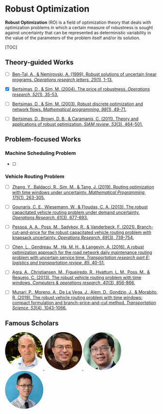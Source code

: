 # Robust Optimization

**Robust Optimization** (RO) is a field of optimization theory that deals with optimization problems in which a certain measure of robustness is sought against uncertainty that can be represented as deterministic variability in the value of the parameters of the problem itself and/or its solution.

[TOC]

## Theory-guided Works

- [ ] [Ben-Tal, A., & Nemirovski, A. (1999). Robust solutions of uncertain linear programs. *Operations research letters*, *25*(1), 1-13.](https://www.sciencedirect.com/science/article/abs/pii/S0167637799000164)
- [x] [Bertsimas, D., & Sim, M. (2004). The price of robustness. *Operations research*, *52*(1), 35-53.](https://pubsonline.informs.org/doi/abs/10.1287/opre.1030.0065)
- [ ] [Bertsimas, D., & Sim, M. (2003). Robust discrete optimization and network flows. *Mathematical programming*, *98*(1), 49-71.](https://link.springer.com/article/10.1007/s10107-003-0396-4)
- [ ] [Bertsimas, D., Brown, D. B., & Caramanis, C. (2011). Theory and applications of robust optimization. *SIAM review*, *53*(3), 464-501.](https://epubs.siam.org/doi/abs/10.1137/080734510)



## Problem-focused Works

### Machine Scheduling Problem

- [ ] 

### Vehicle Routing Problem

- [ ] [Zhang, Y., Baldacci, R., Sim, M., & Tang, J. (2019). Routing optimization with time windows under uncertainty. *Mathematical Programming*, *175*(1), 263-305.](https://link.springer.com/article/10.1007/s10107-018-1243-y)
- [ ] [Gounaris, C. E., Wiesemann, W., & Floudas, C. A. (2013). The robust capacitated vehicle routing problem under demand uncertainty. *Operations Research*, *61*(3), 677-693.](https://pubsonline.informs.org/doi/abs/10.1287/opre.1120.1136)
- [ ] [Pessoa, A. A., Poss, M., Sadykov, R., & Vanderbeck, F. (2021). Branch-cut-and-price for the robust capacitated vehicle routing problem with knapsack uncertainty. *Operations Research*, *69*(3), 739-754.](https://pubsonline.informs.org/doi/abs/10.1287/opre.2020.2035)
- [ ] [Chen, L., Gendreau, M., Hà, M. H., & Langevin, A. (2016). A robust optimization approach for the road network daily maintenance routing problem with uncertain service time. *Transportation research part E: logistics and transportation review*, *85*, 40-51.](https://www.sciencedirect.com/science/article/abs/pii/S1366554515002094)

- [ ] [Agra, A., Christiansen, M., Figueiredo, R., Hvattum, L. M., Poss, M., & Requejo, C. (2013). The robust vehicle routing problem with time windows. *Computers & operations research*, *40*(3), 856-866.](https://www.sciencedirect.com/science/article/abs/pii/S0305054812002134)

- [ ] [Munari, P., Moreno, A., De La Vega, J., Alem, D., Gondzio, J., & Morabito, R. (2019). The robust vehicle routing problem with time windows: compact formulation and branch-price-and-cut method. *Transportation Science*, *53*(4), 1043-1066.](https://pubsonline.informs.org/doi/abs/10.1287/trsc.2018.0886)



## Famous Scholars

<div>
     <a href="https://scholar.google.com/citations?user=5exbYaoAAAAJ&hl=en&oi=ao">
    <img style="border-radius:50%; overflow:hidden;" 
       src="../../resource/scholars/Aharon-Ben-tal.jpeg" height="125px" alt="Aharon-Ben-tal">
  </a> 
  <a href="https://mitsloan.mit.edu/faculty/directory/dimitris-bertsimas">
    <img style="border-radius:50%; overflow:hidden;" 
       src="../../resource/scholars/Dimitris-Bertsimas.png" height="125px" alt="Dimitris-Bertsimas">
  </a>
  <a href="https://bizfaculty.nus.edu.sg/faculty-details/?profId=127">
    <img style="border-radius:50%; overflow:hidden;" 
       src="../../resource/scholars/Melvyn-Sim.jpeg" height="125px" alt="Melvyn-Sim">
  </a>
    <a href="https://gs.swufe.edu.cn/info/1014/3119.htm">
    <img style="border-radius:50%; overflow:hidden;" 
       src="../../resource/scholars/Zhang-Yu.jpeg" height="125px" alt="Zhang-Yu">
  </a>
</div>

